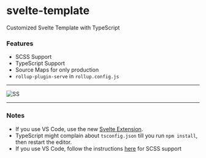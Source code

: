 # svelte-template
Customized Svelte Template with TypeScript

### Features
* SCSS Support
* TypeScript Support
* Source Maps for only production
* `rollup-plugin-serve` in `rollup.config.js`

---

![SS](https://i.imgur.com/f8NcA12.png)

---

### Notes
* If you use VS Code, use the new [Svelte Extension](https://marketplace.visualstudio.com/items?itemName=svelte.svelte-vscode).
* TypeScript might complain about `tsconfig.json` till you run `npm install`, then restart the editor.
* If you use VS Code, follow the instructions [here](https://daveceddia.com/svelte-with-sass-in-vscode/) for SCSS support

